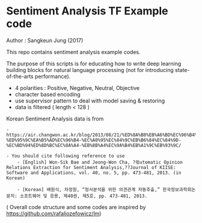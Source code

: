 # Sentiment Analysis TF Example code 

Author : Sangkeun Jung (2017)

This repo contains sentiment analysis example codes. 

The purpose of this scripts is for educating how to write deep learning building blocks for natural language processing (not for introducing state-of-the-arts performance).

- 4 polarities
	: Positive, Negative, Neutral, Objective
- character based encoding 
- use supervisor pattern to deal with model saving & restoring
- data is filtered ( length < 128 )

Korean Sentiment Analysis data is from 

	- https://air.changwon.ac.kr/blog/2013/08/21/%ED%8A%B8%EB%A6%BD%EC%96%B4%EB%93%9C%EB%B0%94%EC%9D%B4%EC%A0%80-%ED%95%9C%EA%B5%AD%EC%96%B4-%EC%A0%95%EC%84%9C%EB%B6%84%EC%84%9D-%EC%BD%94%ED%8D%BC%EC%8A%A4-%EB%8B%A4%EC%9A%B4%EB%A1%9C%EB%93%9C/

	- You should cite following reference to use 
		- [English] Won-Sik Bae and Jeong-Won Cha, ?쏛utomatic Opinion Relations Extraction for Sentiment Analysis,??Journal of KIISE: Software and Applications, vol. 40, no. 5, pp. 473-481, 2013. (in Korean)

		- [Korean] 배원식, 차정원, “정서분석을 위한 의견관계 자동추출,” 한국정보과학회논문지: 소프트웨어 및 응용, 제40권, 제5호, pp. 473-481, 2013.
		
		
( Overall code structure and some codes are inspired by https://github.com/rafaljozefowicz/lm)
